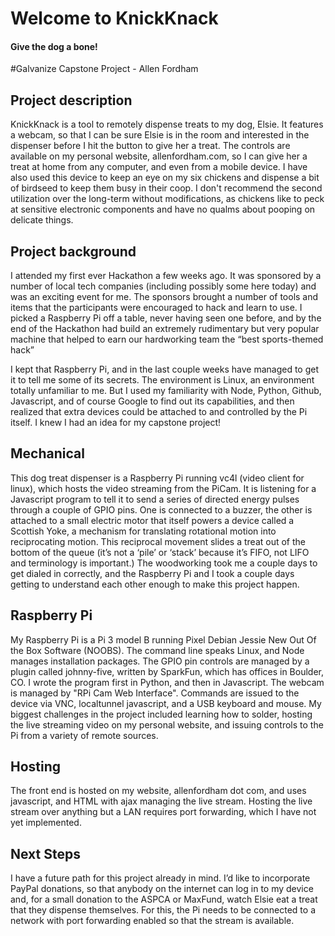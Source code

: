 # Welcome to KnickKnack

#### Give the dog a bone!

#Galvanize Capstone Project - Allen Fordham

## Project description

KnickKnack is a tool to remotely dispense treats to my dog, Elsie. It features a webcam, so that I can be sure Elsie is in the room and interested in the dispenser before I hit the button to give her a treat. The controls are available on my personal website, allenfordham.com, so I can give her a treat at home from any computer, and even from a mobile device. I have also used this device to keep an eye on my six chickens and dispense a bit of birdseed to keep them busy in their coop. I don't recommend the second utilization over the long-term without modifications, as chickens like to peck at sensitive electronic components and have no qualms about pooping on delicate things.

## Project background

I attended my first ever Hackathon a few weeks ago. It was sponsored by a number of local tech companies (including possibly some here today) and was an exciting event for me. The sponsors brought a number of tools and items that the participants were encouraged to hack and learn to use. I picked a Raspberry Pi off a table, never having seen one before, and by the end of the Hackathon had build an extremely rudimentary but very popular machine that helped to earn our hardworking team the “best sports-themed hack”

I kept that Raspberry Pi, and in the last couple weeks have managed to get it to tell me some of its secrets. The environment is Linux, an environment totally unfamiliar to me. But I used my familiarity with Node, Python, Github, Javascript, and of course Google to find out its capabilities, and then realized that extra devices could be attached to and controlled by the Pi itself. I knew I had an idea for my capstone project!


## Mechanical

This dog treat dispenser is a Raspberry Pi running vc4l (video client for linux), which hosts the video streaming from the PiCam. It is listening for a Javascript program to tell it to send a series of directed energy pulses through a couple of GPIO pins. One is connected to a buzzer, the other is attached to a small electric motor that itself powers a device called a Scottish Yoke, a mechanism for translating rotational motion into reciprocating motion. This reciprocal movement slides a treat out of the bottom of the queue (it’s not a ‘pile’ or ‘stack’ because it’s FIFO, not LIFO and terminology is important.) The woodworking took me a couple days to get dialed in correctly, and the Raspberry Pi and I took a couple days getting to understand each other enough to make this project happen.

## Raspberry Pi

 My Raspberry Pi is a Pi 3 model B running Pixel Debian Jessie New Out Of the Box Software (NOOBS). The command line speaks Linux, and Node manages installation packages. The GPIO pin controls are managed by a plugin called johnny-five, written by SparkFun, which has offices in Boulder, CO. I wrote the program first in Python, and then in Javascript. The webcam is managed by "RPi Cam Web Interface". Commands are issued to the device via VNC, localtunnel javascript, and a USB keyboard and mouse. My biggest challenges in the project included learning how to solder, hosting the live streaming video on my personal website, and issuing controls to the Pi from a variety of remote sources.

## Hosting

The front end is hosted on my website, allenfordham dot com, and uses javascript, and HTML with ajax managing the live stream. Hosting the live stream over anything but a LAN requires port forwarding, which I have not yet implemented.

## Next Steps

I have a future path for this project already in mind.  I’d like to incorporate PayPal donations, so that anybody on the internet can log in to my device and, for a small donation to the ASPCA or MaxFund, watch Elsie eat a treat that they dispense themselves. For this, the Pi needs to be connected to a network with port forwarding enabled so that the stream is available.
